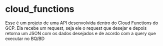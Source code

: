 # cloud_functions

Esse é um projeto de uma API desenvolvida dentro do Cloud Functions do GCP.
Ela recebe um request, seja ele o request que desejar e depois retorna um JSON com os dados desejados e de acordo com a query que executar no BQ/BD
